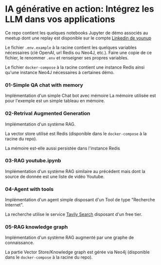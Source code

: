 # IA générative en action: Intégrez les LLM dans vos applications

Ce repo contient les quelques notebooks Jupyter de démo associés au meetup dont une replay est disponible sur le compte [Linkedin de younup](https://lnkd.in/enf-y6Jg)

Le fichier `.env.example` à la racine contient les quelques variables nécessaires (clé OpenAI, url Redis ou Neo4J, etc.). Faire une copie de ce fichier, le renommer `.env` et renseigner ses propres variables.

Le fichier `docker-compose` à la racine contient une instance Redis ainsi qu'une instance Neo4J nécessaires à certaines démo.

### 01-Simple QA chat with memory

Implémentation d'un simple Chat bot avec mémoire
La mémoire utilisée est pour l'exemple est un simple tableau en mémoire.

### 02-Retrival Augmented Generation

Implémentation d'un système RAG.

La vector store utilisé est Redis (disponible dans le `docker-compose` à la racine du repo).

La mémoire est-elle aussi persistée dans l'instance Redis

### 03-RAG youtube.ipynb

Implémentation d'un système RAG similaire au précédent mais dont la source de donnée est une liste de vidéo Youtube.

### 04-Agent with tools

Implémentation d'un agent simple disposant d'un Tool de type "Recherche Internet".

La recherche utilise le service [Tavily Search](https://docs.tavily.com/) disposant d'un free tier.

### 05-RAG knowledge graph

Implémentation d'un système RAG augmenté par une graphe de connaissance.

La partie Vector Store/Knowledge graph est gérée via Neo4j (disponible dans le `docker-compose` à la racine du repo).

